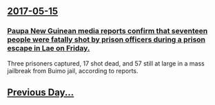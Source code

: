 ## [2017-05-15](/news/2017/05/15/index.md)

### [Paupa New Guinean media reports confirm that seventeen people were fatally shot by prison officers during a prison escape in Lae on Friday. ](/news/2017/05/15/paupa-new-guinean-media-reports-confirm-that-seventeen-people-were-fatally-shot-by-prison-officers-during-a-prison-escape-in-lae-on-friday.md)
Three prisoners captured, 17 shot dead, and 57 still at large in a mass jailbreak from Buimo jail, according to reports.

## [Previous Day...](/news/2017/05/14/index.md)

